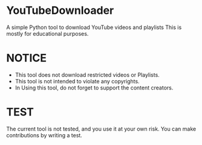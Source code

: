 # YouTubeDownloader
A simple Python tool to download YouTube videos and playlists This is mostly for educational purposes.

# NOTICE
  - This tool does not download restricted videos or Playlists.
  - This tool is not intended to violate any copyrights.
  - In Using this tool, do not forget to support the content creators.

# TEST
The current tool is not tested, and you use it at your own risk. You can make contributions by writing a test.
